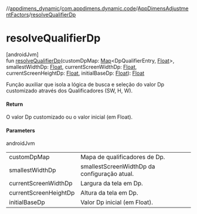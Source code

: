 //[appdimens_dynamic](../../../index.md)/[com.appdimens.dynamic.code](../index.md)/[AppDimensAdjustmentFactors](index.md)/[resolveQualifierDp](resolve-qualifier-dp.md)

# resolveQualifierDp

[androidJvm]\
fun [resolveQualifierDp](resolve-qualifier-dp.md)(customDpMap: [Map](https://kotlinlang.org/api/core/kotlin-stdlib/kotlin.collections/-map/index.html)&lt;DpQualifierEntry, [Float](https://kotlinlang.org/api/core/kotlin-stdlib/kotlin/-float/index.html)&gt;, smallestWidthDp: [Float](https://kotlinlang.org/api/core/kotlin-stdlib/kotlin/-float/index.html), currentScreenWidthDp: [Float](https://kotlinlang.org/api/core/kotlin-stdlib/kotlin/-float/index.html), currentScreenHeightDp: [Float](https://kotlinlang.org/api/core/kotlin-stdlib/kotlin/-float/index.html), initialBaseDp: [Float](https://kotlinlang.org/api/core/kotlin-stdlib/kotlin/-float/index.html)): [Float](https://kotlinlang.org/api/core/kotlin-stdlib/kotlin/-float/index.html)

Função auxiliar que isola a lógica de busca e seleção do valor Dp customizado através dos Qualificadores (SW, H, W).

#### Return

O valor Dp customizado ou o valor inicial (em Float).

#### Parameters

androidJvm

| | |
|---|---|
| customDpMap | Mapa de qualificadores de Dp. |
| smallestWidthDp | smallestScreenWidthDp da configuração atual. |
| currentScreenWidthDp | Largura da tela em Dp. |
| currentScreenHeightDp | Altura da tela em Dp. |
| initialBaseDp | Valor Dp inicial (em Float). |